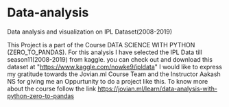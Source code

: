 # Data-analysis
Data analysis and visualization on IPL Dataset(2008-2019)

This Project is a part of the Course DATA SCIENCE WITH PYTHON (ZERO_TO_PANDAS).
For this analysis I have selected the IPL Data till season11(2008-2019) from kaggle. you can check out and download this dataset at "https://www.kaggle.com/nowke9/ipldata"
I would like to express my gratitude towards the Jovian.ml Course Team and the Instructor Aakash NS for giving me an Oppurtunity to do a project like this. To know more about the course follow the link https://jovian.ml/learn/data-analysis-with-python-zero-to-pandas
